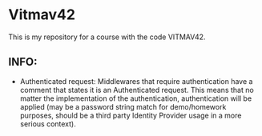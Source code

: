 # Vitmav42

This is my repository for a course with the code VITMAV42.

## INFO:

- Authenticated request: Middlewares that require authentication have a comment that states it is an Authenticated request. This means that no matter the implementation of the authentication, authentication will be applied (may be a password string match for demo/homework purposes, should be a third party Identity Provider usage in a more serious context).